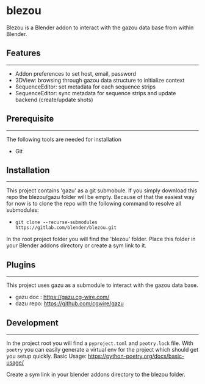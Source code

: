 # blezou
Blezou is a Blender addon to interact with the gazou data base from within Blender.

## Features
---------
- Addon preferences to set host, email, password
- 3DView: browsing through gazou data structure to initialize context
- SequenceEditor: set metadata for each sequence strips
- SequenceEditor: sync metadata for sequence strips and update backend (create/update shots)

## Prerequisite
------------
The following tools are needed for installation
- Git

## Installation
---------
This project contains 'gazu' as a git submobule. If you simply download this repo the blezou/gazu folder will be empty.
Because of that the easiest way for now is to clone the repo with the following command to resolve all submodules:

-  ```git clone --recurse-submodules https://gitlab.com/blender/blezou.git```

In the root project folder you will find the 'blezou' folder. Place this folder in your Blender addons directory or create a sym link to it.

## Plugins
----------
This project uses gazu as a submodule to interact with the gazou data base.
- gazu doc : https://gazu.cg-wire.com/
- dazu repo: https://github.com/cgwire/gazu

## Development
--------
In the project root you will find a `pyproject.toml` and `peotry.lock` file.
With `poetry` you can easily generate a virtual env for the project which should get you setup quickly.
Basic Usage: https://python-poetry.org/docs/basic-usage/

Create a sym link in your blender addons directory to the blezou folder.